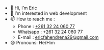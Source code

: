 - 👋 Hi, I’m Eric
- 👀 I’m interested in web development
- 📫 How to reach me :
  - Phone : [+261 32 24 060 77](+261322406077)
  - Whatsapp : +261 32 24 060 77
  - E-mail : [ericfahendrena29@gmail.com](mailto:ericfahendrena29@gmail.com)
- 😄 Pronouns: He/Him

<!---
eric-fahendrena/eric-fahendrena is a ✨ special ✨ repository because its `README.md` (this file) appears on your GitHub profile.
You can click the Preview link to take a look at your changes.
--->
